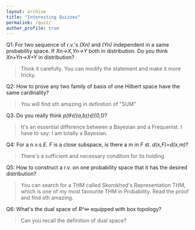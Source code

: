 ```yaml
---
layout: archive
title: "Interesting Quizzes"
permalink: /quiz/
author_profile: true
---
```


Q1: For two sequence of r.v.'s *(Xn)* and *(Yn)* independent in a same probability space. If *Xn→X,Yn→Y* both in distribution. Do you think *Xn+Yn→X+Y* in distribution?
   
   >Think it carefully. You can modify the statement and make it more tricky.
    
Q2: How to prove any two family of basis of one Hilbert space have the same cardinality?
   >You will find sth amazing in definition of "SUM"

Q3: Do you really think *p(θ∈(a,b))∈{0,1}*?
   >It's an essential difference between a Bayesian and a Frequenist. I have to say: I am totally a Bayesian. 

Q4: For a n.v.s *E. F* is a close subspace, is there a *m* in *F* st. *d(x,F)=d(x,m)*? 
   >There's a sufficient and necessary condition for its holding

Q5: How to construct a r.v. on one probability space that it has the desired distribution?
   >You can search for a THM called Skorokhod's Representation THM, which is one of my most favourite THM in Probability. Read the proof and find sth amazing.

Q6: What's the dual space of *R^∞* equipped with box topology?
   >Can you recall the definition of dual space? 


 
 

